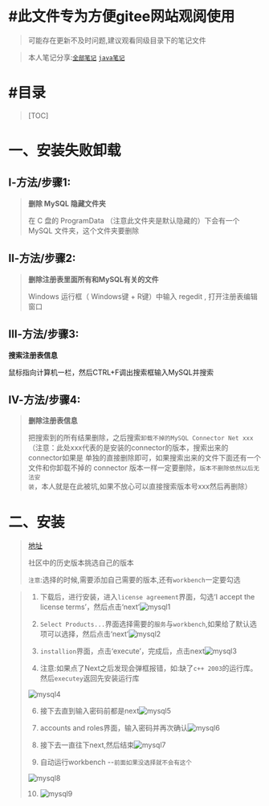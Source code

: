 # #此文件专为方便gitee网站观阅使用

> 可能存在更新不及时问题,建议观看同级目录下的笔记文件

>本人笔记分享:[`全部笔记`](https://gitee.com/hongjilin/hongs-study-notes) [`java笔记`](https://gitee.com/hongjilin/hongs-study-notes/tree/master/%E7%BC%96%E7%A8%8B_%E5%90%8E%E5%8F%B0%E6%9C%8D%E5%8A%A1%E7%AB%AF%E5%AD%A6%E4%B9%A0%E7%AC%94%E8%AE%B0/Java/)

# #目录

>[TOC]

# 一、安装失败卸载

## Ⅰ-方法/步骤1:

>**删除 MySQL 隐藏文件夹**
>
>在 C 盘的 ProgramData （注意此文件夹是默认隐藏的）下会有一个 MySQL 文件夹，这个文件夹要删除

## Ⅱ-方法/步骤2:

>**删除注册表里面所有和MySQL有关的文件**
>
>Windows 运行框（ Windows键 + R键）中输入 regedit , 打开注册表编辑窗口

## Ⅲ-方法/步骤3:

**搜索注册表信息**

鼠标指向计算机一栏，然后CTRL+F调出搜索框输入MySQL并搜索

## Ⅳ-方法/步骤4:

>**删除注册表信息**
>
>把搜索到的所有结果删除，之后搜索`卸载不掉的MySQL Connector Net xxx`（注意：此处xxx代表的是安装的connector的版本，搜索出来的connector如果是 单独的直接删除即可，如果搜索出来的文件下面还有一个文件和你卸载不掉的 connector 版本一样一定要删除，`版本不删除依然以后无法安装`，本人就是在此被坑,如果不放心可以直接搜索版本号xxx然后再删除）

# 二、安装

> [地址](https://dev.mysql.com/downloads/)
>
> 社区中的历史版本挑选自己的版本
>
> `注意`:选择的时候,需要添加自己需要的版本,还有`workbench`一定要勾选

>1. 下载后，进行安装，进入`license agreement`界面，勾选‘I accept the license terms’，然后点击‘next’![mysql1](Mysql安装与卸载中的图片/mysql1.png)
>
>2. `Select Products...`界面选择需要的`服务`与`workbench`,如果给了默认选项可以选择，然后点击‘next’![mysql2](Mysql安装与卸载中的图片/mysql2.png)
>
>3. `installion`界面，点击‘execute’，完成后，点击next![mysql3](Mysql安装与卸载中的图片/mysql3-1617862954225.png)
>
>4. 注意:如果点了Next之后发现会弹框报错，如:缺了`c++ 2003`的运行库。然后`executey`返回先安装运行库
>
>   ![mysql4](Mysql安装与卸载中的图片/mysql4.png)
>
>6. 接下去直到输入密码前都是next![mysql5](Mysql安装与卸载中的图片/mysql5.png)
>
>7. accounts and roles界面，输入密码并再次确认![mysql6](Mysql安装与卸载中的图片/mysql6.png)
>
>8. 接下去一直往下next,然后结束![mysql7](Mysql安装与卸载中的图片/mysql7.png)
>
>9. 自动运行workbench  --`前面如果没选择就不会有这个`
>
>  ![mysql8](Mysql安装与卸载中的图片/mysql8.png)
>
>10. ![mysql9](Mysql安装与卸载中的图片/mysql9.png)

